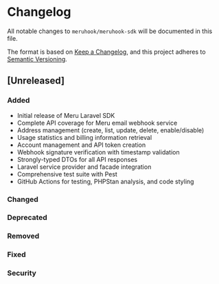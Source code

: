 # Changelog

All notable changes to `meruhook/meruhook-sdk` will be documented in this file.

The format is based on [Keep a Changelog](https://keepachangelog.com/en/1.0.0/),
and this project adheres to [Semantic Versioning](https://semver.org/spec/v2.0.0.html).

## [Unreleased]

### Added
- Initial release of Meru Laravel SDK
- Complete API coverage for Meru email webhook service
- Address management (create, list, update, delete, enable/disable)
- Usage statistics and billing information retrieval
- Account management and API token creation
- Webhook signature verification with timestamp validation
- Strongly-typed DTOs for all API responses
- Laravel service provider and facade integration
- Comprehensive test suite with Pest
- GitHub Actions for testing, PHPStan analysis, and code styling

### Changed

### Deprecated

### Removed

### Fixed

### Security
